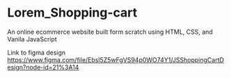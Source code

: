 # Lorem_Shopping-cart
An online ecommerce website built form scratch using HTML, CSS, and Vanila JavaScript

Link to figma design
https://www.figma.com/file/Ebsl5Z5wFgVS94p0WO74Y1/JSShoppingCartDesign?node-id=21%3A14
